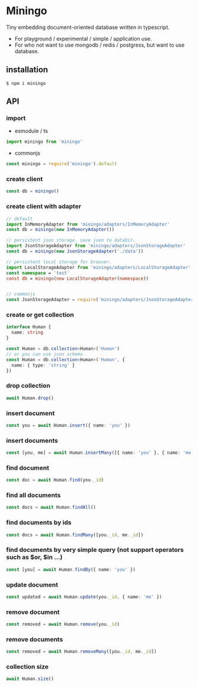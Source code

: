 # Miningo
Tiny embedding document-oriented database written in typescript.

- For playground / experimental / simple / application use.
- For who not want to use mongodb / redis / postgress, but want to use database.

## installation
```
$ npm i miningo
```

## API
### import
- esmodule / ts
```js
import miningo from 'miningo'
```

- commonjs
```js
const miningo = require('miningo').default
```

### create client
```ts
const db = miningo()
```

### create client with adapter
```ts
// default
import InMemoryAdapter from 'miningo/adapters/InMemoryAdapter'
const db = miningo(new InMemoryAdapter())

// persistent json storage. save json to dataDir.
import JsonStorageAdapter from 'miningo/adapters/JsonStorageAdapter'
const db = miningo(new JsonStorageAdapter('./data'))

// persistent local storage for browser.
import LocalStorageAdapter from 'miningo/adapters/LocalStorageAdapter'
const namespace = 'test'
const db = miningo(new LocalStorageAdapter(namespace))


// commonjs
const JsonStorageAdapter = require('miningo/adapters/JsonStorageAdapter').default
```

### create or get collection
```ts
interface Human {
  name: string
}

const Human = db.collection<Human>('Human')
// or you can use json schema
const Human = db.collection<Human>('Human', {
  name: { type: 'string' }
})
```

### drop collection
```ts
await Human.drop()
```

### insert document
```ts
const you = await Human.insert({ name: 'you' })
```

### insert documents
```ts
const [you, me] = await Human.insertMany([{ name: 'you' }, { name: 'me' }])
```

### find document
```ts
const doc = await Human.find(you._id)
```

### find all documents
```ts
const docs = await Human.findAll()
```

### find documents by ids
```ts
const docs = await Human.findMany([you._id, me._id])
```

### find documents by very simple query (not support operators such as $or, $in ...)
```ts
const [you] = await Human.findBy({ name: 'you' })
```

### update document
```ts
const updated = await Human.update(you._id, { name: 'me' })
```

### remove document
```ts
const removed = await Human.remove(you._id)
```

### remove documents
```ts
const removed = await Human.removeMany([you._id, me._id])
```

### collection size
```ts
await Human.size()
```

